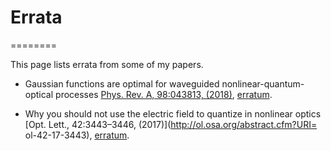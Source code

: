 # Errata
========

This page lists errata from some of my papers.

* Gaussian functions are optimal for waveguided nonlinear-quantum-optical processes [Phys. Rev. A, 98:043813, (2018)](https://link.aps.org/doi/10.1103/PhysRevA.98.043813), [erratum](./gaussian_jsa.pdf).

* Why you should not use the electric field to quantize in nonlinear optics [Opt. Lett., 42:3443–3446, (2017)](http://ol.osa.org/abstract.cfm?URI=
ol-42-17-3443), [erratum](./not_quantize_electric.pdf).
